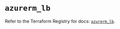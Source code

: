 # `azurerm_lb`

Refer to the Terraform Registry for docs: [`azurerm_lb`](https://registry.terraform.io/providers/hashicorp/azurerm/4.21.1/docs/resources/lb).
